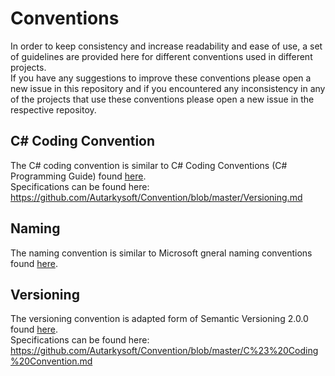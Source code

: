 # Conventions
In order to keep consistency and increase readability and ease of use, a set of guidelines are provided here for different conventions used in different projects.  
If you have any suggestions to improve these conventions please open a new issue in this repository and if you encountered any inconsistency in any of the projects that use these conventions please open a new issue in the respective repositoy. 
## C# Coding Convention
The C# coding convention is similar to C# Coding Conventions (C# Programming Guide) found [here](https://docs.microsoft.com/en-us/dotnet/csharp/programming-guide/inside-a-program/coding-conventions).  
Specifications can be found here: https://github.com/Autarkysoft/Convention/blob/master/Versioning.md
## Naming
The naming convention is similar to Microsoft gneral naming conventions found [here](https://docs.microsoft.com/en-us/dotnet/standard/design-guidelines/general-naming-conventions).
## Versioning
The versioning convention is adapted form of Semantic Versioning 2.0.0 found [here](https://semver.org/).  
Specifications can be found here: https://github.com/Autarkysoft/Convention/blob/master/C%23%20Coding%20Convention.md

